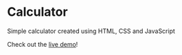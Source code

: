 # Calculator

Simple calculator created using HTML, CSS and JavaScript

Check out the [live demo](https://nirzon-calculator.netlify.app/)!

